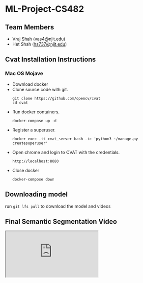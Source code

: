 # ML-Project-CS482

## Team Members
- Vraj Shah (vas4@njit.edu)
- Het Shah (hs737@njit.edu)

## Cvat Installation Instructions
### Mac OS Mojave
- Download docker
- Clone source code with git.
  ```shell
  git clone https://github.com/opencv/cvat
  cd cvat
  ```
- Run docker containers.
  ```shell
  docker-compose up -d
  ```
- Register a superuser.
  ```shell
  docker exec -it cvat_server bash -ic 'python3 ~/manage.py createsuperuser'
  ```
- Open chrome and login to CVAT with the credentials.
    ```shell
    http://localhost:8080
    ```
- Close docker
  ```shell
  docker-compose down
  ```

## Downloading model
run `git lfs pull` to download the model and videos

## Final Semantic Segmentation Video
<iframe src="https://youtu.be/KvWbd59SazU"></iframe>